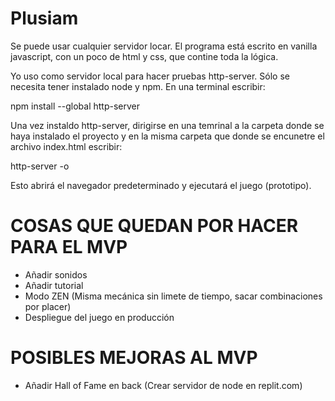 # Plusiam

Se puede usar cualquier servidor locar. El programa está escrito en vanilla javascript, con un poco de html y css, que contine toda la lógica.

Yo uso como servidor local para hacer pruebas http-server. Sólo se necesita tener instalado node y npm. En una terminal escribir:

npm install --global http-server

Una vez instaldo http-server, dirigirse en una temrinal a la carpeta donde se haya instalado el proyecto y en la misma carpeta que donde se encunetre el archivo index.html escribir:

http-server -o

Esto abrirá el navegador predeterminado y ejecutará el juego (prototipo).

# COSAS QUE QUEDAN POR HACER PARA EL MVP

- Añadir sonidos
- Añadir tutorial
- Modo ZEN (Misma mecánica sin limete de tiempo, sacar combinaciones por placer)
- Despliegue del juego en producción

# POSIBLES MEJORAS AL MVP

- Añadir Hall of Fame en back (Crear servidor de node en replit.com)